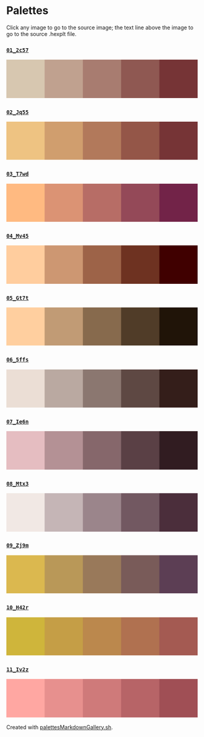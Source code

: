 # Palettes

Click any image to go to the source image; the text line above the image to go to the source .hexplt file.

### [`01_2c57`](01_2c57.hexplt)

[ ![01_2c57.png](01_2c57.png) ](01_2c57.png)

### [`02_Jq55`](02_Jq55.hexplt)

[ ![02_Jq55.png](02_Jq55.png) ](02_Jq55.png)

### [`03_T7wd`](03_T7wd.hexplt)

[ ![03_T7wd.png](03_T7wd.png) ](03_T7wd.png)

### [`04_Mv45`](04_Mv45.hexplt)

[ ![04_Mv45.png](04_Mv45.png) ](04_Mv45.png)

### [`05_Gt7t`](05_Gt7t.hexplt)

[ ![05_Gt7t.png](05_Gt7t.png) ](05_Gt7t.png)

### [`06_5ffs`](06_5ffs.hexplt)

[ ![06_5ffs.png](06_5ffs.png) ](06_5ffs.png)

### [`07_Ie6n`](07_Ie6n.hexplt)

[ ![07_Ie6n.png](07_Ie6n.png) ](07_Ie6n.png)

### [`08_Mtx3`](08_Mtx3.hexplt)

[ ![08_Mtx3.png](08_Mtx3.png) ](08_Mtx3.png)

### [`09_Zj9m`](09_Zj9m.hexplt)

[ ![09_Zj9m.png](09_Zj9m.png) ](09_Zj9m.png)

### [`10_H42r`](10_H42r.hexplt)

[ ![10_H42r.png](10_H42r.png) ](10_H42r.png)

### [`11_Iv2z`](11_Iv2z.hexplt)

[ ![11_Iv2z.png](11_Iv2z.png) ](11_Iv2z.png)

Created with [palettesMarkdownGallery.sh](https://github.com/earthbound19/_ebDev/blob/master/scripts/imgAndVideo/palettesMarkdownGallery.sh).